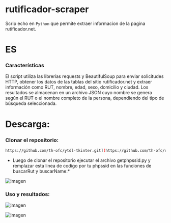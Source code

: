 # rutificador-scraper

Scrip echo en `Python` que permite extraer informacion de la pagina rutificador.net.

# ES
### Características
El script utiliza las librerías requests y BeautifulSoup para enviar solicitudes HTTP, obtener los datos de las tablas del sitio rutificador.net y extraer información como RUT, nombre, edad, sexo, domicilio y ciudad. Los resultados se almacenan en un archivo JSON cuyo nombre se genera según el RUT o el nombre completo de la persona, dependiendo del tipo de búsqueda seleccionada.

# Descarga:

### Clonar el repositorio:
```sh
https://github.com/th-ofc/ytdl-tkinter.git](https://github.com/th-ofc/rutificador-scraper.git
```

* Luego de clonar el repositorio ejecutar el archivo getphpssid.py y remplazar esta linea de codigo por tu phpssid en las funciones de buscarRut y buscarName:*
  

![imagen](https://github.com/user-attachments/assets/9db403ff-c97e-4ee0-87eb-def1495657a9)

    
### Uso y resultados:

![imagen](https://github.com/user-attachments/assets/e9f28d4a-35ff-431a-b600-5c315fe247a8)

![imagen](https://github.com/user-attachments/assets/d190ba99-d4b2-45c7-a523-f933a7117e89)
